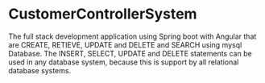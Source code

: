 # CustomerControllerSystem
The full stack development application using Spring boot with Angular that are CREATE, RETIEVE, UPDATE and DELETE and SEARCH using mysql Database. The INSERT, SELECT, UPDATE and DELETE statements can be used in any database system, because this is support by all relational database systems.
